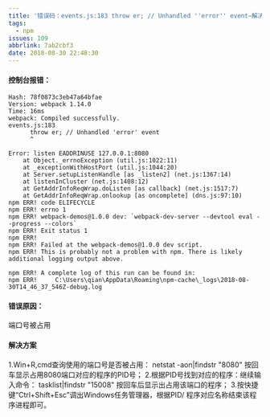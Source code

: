 ```yaml
---
title: '错误码：events.js:183 throw er; // Unhandled ''error'' event—解决办法'
tags:
  - npm
issues: 109
abbrlink: 7ab2cbf3
date: 2018-08-30 22:48:30
---
```


#### 控制台报错：
```
Hash: 78f0873c3eb47a64bfae
Version: webpack 1.14.0
Time: 16ms
webpack: Compiled successfully.
events.js:183
      throw er; // Unhandled 'error' event
      ^

Error: listen EADDRINUSE 127.0.0.1:8080
    at Object._errnoException (util.js:1022:11)
    at _exceptionWithHostPort (util.js:1044:20)
    at Server.setupListenHandle [as _listen2] (net.js:1367:14)
    at listenInCluster (net.js:1408:12)
    at GetAddrInfoReqWrap.doListen [as callback] (net.js:1517:7)
    at GetAddrInfoReqWrap.onlookup [as oncomplete] (dns.js:97:10)
npm ERR! code ELIFECYCLE
npm ERR! errno 1
npm ERR! webpack-demos@1.0.0 dev: `webpack-dev-server --devtool eval --progress --colors`
npm ERR! Exit status 1
npm ERR!
npm ERR! Failed at the webpack-demos@1.0.0 dev script.
npm ERR! This is probably not a problem with npm. There is likely additional logging output above.

npm ERR! A complete log of this run can be found in:
npm ERR!     C:\Users\qian\AppData\Roaming\npm-cache\_logs\2018-08-30T14_46_37_546Z-debug.log
```

#### 错误原因： 
端口号被占用


#### 解决方案 
1.Win+R,cmd查询使用的端口号是否被占用：
netstat  -aon|findstr  "8080"
按回车显示占用8080端口对应的程序的PID号；
2.根据PID号找到对应的程序：继续输入命令：
tasklist|findstr "15008"
按回车后显示出占用该端口的程序；
3.按快捷键“Ctrl+Shift+Esc”调出Windows任务管理器，根据PID/
程序对应名称结束该程序进程即可。